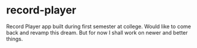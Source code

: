 # record-player
Record Player app built during first semester at college. Would like to come back and revamp this dream. But for now I shall work on newer and better things.
